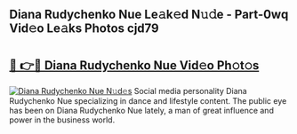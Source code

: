 ## Diana Rudychenko Nue Le𝚊k𝚎d N𝚞𝚍e - Part-0wq Vid𝚎o Le𝚊ks Photos cjd79

# <h2><a href="http://fb3wbo.evod.top/?m=Diana+Rudychenko+Nue">🔗 👉🔴 Diana Rudychenko Nue Vid𝚎o Ph𝚘t𝚘s</a></h2>

[![Diana Rudychenko Nue N𝚞d𝚎s](https://i.imgur.com/8V9OHl7.gif)](http://fb3wbo.evod.top/?m=Diana+Rudychenko+Nue)
Social media personality Diana Rudychenko Nue specializing in dance and lifestyle content. The public eye has been on Diana Rudychenko Nue lately, a man of great influence and power in the business world. 
